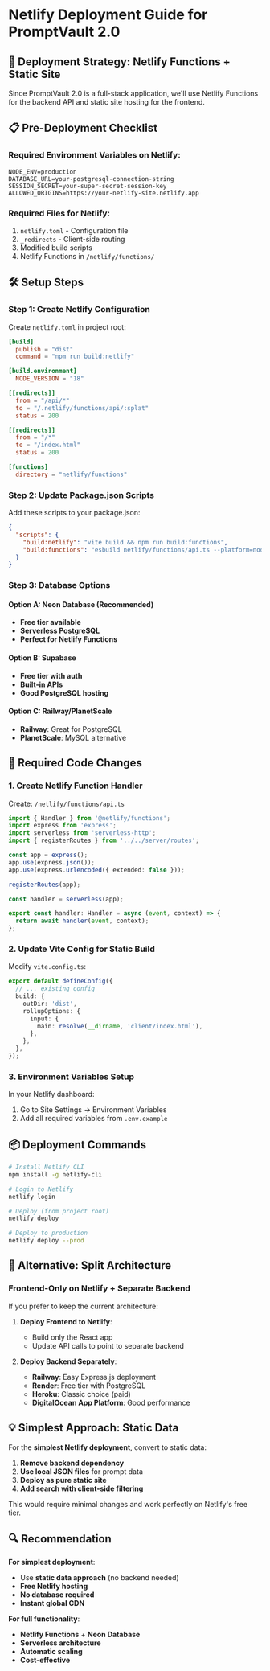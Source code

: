 # Netlify Deployment Guide for PromptVault 2.0

## 🚀 Deployment Strategy: Netlify Functions + Static Site

Since PromptVault 2.0 is a full-stack application, we'll use Netlify Functions for the backend API and static site hosting for the frontend.

## 📋 Pre-Deployment Checklist

### Required Environment Variables on Netlify:
```
NODE_ENV=production
DATABASE_URL=your-postgresql-connection-string
SESSION_SECRET=your-super-secret-session-key
ALLOWED_ORIGINS=https://your-netlify-site.netlify.app
```

### Required Files for Netlify:
1. `netlify.toml` - Configuration file
2. `_redirects` - Client-side routing
3. Modified build scripts
4. Netlify Functions in `/netlify/functions/`

## 🛠️ Setup Steps

### Step 1: Create Netlify Configuration

Create `netlify.toml` in project root:

```toml
[build]
  publish = "dist"
  command = "npm run build:netlify"

[build.environment]
  NODE_VERSION = "18"

[[redirects]]
  from = "/api/*"
  to = "/.netlify/functions/api/:splat"
  status = 200

[[redirects]]
  from = "/*"
  to = "/index.html"
  status = 200

[functions]
  directory = "netlify/functions"
```

### Step 2: Update Package.json Scripts

Add these scripts to your package.json:

```json
{
  "scripts": {
    "build:netlify": "vite build && npm run build:functions",
    "build:functions": "esbuild netlify/functions/api.ts --platform=node --packages=external --bundle --format=cjs --outdir=netlify/functions --out-extension:.js=.js"
  }
}
```

### Step 3: Database Options

#### Option A: Neon Database (Recommended)
- **Free tier available**
- **Serverless PostgreSQL**
- **Perfect for Netlify Functions**

#### Option B: Supabase
- **Free tier with auth**
- **Built-in APIs**
- **Good PostgreSQL hosting**

#### Option C: Railway/PlanetScale
- **Railway**: Great for PostgreSQL
- **PlanetScale**: MySQL alternative

## 🔧 Required Code Changes

### 1. Create Netlify Function Handler

Create: `/netlify/functions/api.ts`

```typescript
import { Handler } from '@netlify/functions';
import express from 'express';
import serverless from 'serverless-http';
import { registerRoutes } from '../../server/routes';

const app = express();
app.use(express.json());
app.use(express.urlencoded({ extended: false }));

registerRoutes(app);

const handler = serverless(app);

export const handler: Handler = async (event, context) => {
  return await handler(event, context);
};
```

### 2. Update Vite Config for Static Build

Modify `vite.config.ts`:

```typescript
export default defineConfig({
  // ... existing config
  build: {
    outDir: 'dist',
    rollupOptions: {
      input: {
        main: resolve(__dirname, 'client/index.html'),
      },
    },
  },
});
```

### 3. Environment Variables Setup

In your Netlify dashboard:
1. Go to Site Settings → Environment Variables
2. Add all required variables from `.env.example`

## 📦 Deployment Commands

```bash
# Install Netlify CLI
npm install -g netlify-cli

# Login to Netlify
netlify login

# Deploy (from project root)
netlify deploy

# Deploy to production
netlify deploy --prod
```

## 🎯 Alternative: Split Architecture

### Frontend-Only on Netlify + Separate Backend

If you prefer to keep the current architecture:

1. **Deploy Frontend to Netlify**:
   - Build only the React app
   - Update API calls to point to separate backend

2. **Deploy Backend Separately**:
   - **Railway**: Easy Express.js deployment
   - **Render**: Free tier with PostgreSQL
   - **Heroku**: Classic choice (paid)
   - **DigitalOcean App Platform**: Good performance

## 💡 Simplest Approach: Static Data

For the **simplest Netlify deployment**, convert to static data:

1. **Remove backend dependency**
2. **Use local JSON files** for prompt data
3. **Deploy as pure static site**
4. **Add search with client-side filtering**

This would require minimal changes and work perfectly on Netlify's free tier.

## 🔍 Recommendation

**For simplest deployment**: 
- Use **static data approach** (no backend needed)
- **Free Netlify hosting**
- **No database required**
- **Instant global CDN**

**For full functionality**:
- **Netlify Functions** + **Neon Database**
- **Serverless architecture**
- **Automatic scaling**
- **Cost-effective**